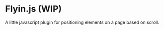 Flyin.js (WIP)
=====

A little javascript plugin for positioning elements on a page based on scroll.